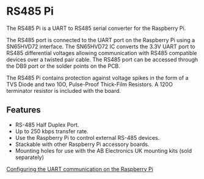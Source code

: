 <!--
---
name: RS485 Pi
class: board
type: com
formfactor: pHAT
manufacturer: AB Electronics UK
description: UART to RS485 Converter
url: https://www.abelectronics.co.uk/p/77/rs485-pi
github: https://github.com/abelectronicsuk
schematic: https://www.abelectronics.co.uk/docs/pdf/schematic-rs485pi.pdf
buy: https://www.abelectronics.co.uk/p/77/rs485-pi
image: 'ab-rs485-pi.png'
pincount: 40
eeprom: no
power:
  '1':
ground:
  '6':
  '9':
  '14':
  '20':
  '25':
  '30':
  '34':
  '39':
pin:
  '8':
    mode: UART
  '10':
    mode: UART
-->
# RS485 Pi

The RS485 Pi is a UART to RS485 serial converter for the Raspberry Pi.

The RS485 port is connected to the UART port on the Raspberry Pi using a SN65HVD72 interface. The SN65HVD72 IC converts the 3.3V UART port to RS485 differential voltages allowing communication with RS485 compatible devices over a twisted pair cable. The RS485 port can be accessed through the DB9 port or the solder points on the PCB.

The RS485 Pi contains protection against voltage spikes in the form of a TVS Diode and two 10O, Pulse-Proof Thick-Film Resistors.  A 120O terminator resistor is included with the board.

## Features

- RS-485 Half Duplex Port.
- Up to 250 kbps transfer rate.
- Use the Raspberry Pi to control external RS-485 devices.
- Stackable with other Raspberry Pi accessory boards.
- Mounting holes for use with the AB Electronics UK mounting kits (sold separately)

[Configuring the UART communication on the Raspberry Pi](https://www.abelectronics.co.uk/kb/article/20/raspberry-pi-serial-port-usage)
